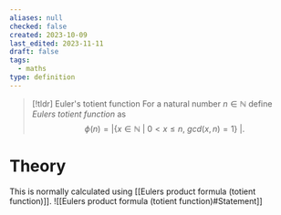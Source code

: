 ```yaml
---
aliases: null
checked: false
created: 2023-10-09
last_edited: 2023-11-11
draft: false
tags:
  - maths
type: definition
---
```

> [!tldr] Euler's totient function
> For a natural number $n \in \mathbb{N}$ define *Eulers totient function* as
> $$\phi(n) = \big \vert \left \{x \in \mathbb{N} \ \vert \ 0 < x \leq n, \ gcd(x,n) = 1 \right \} \   \big \vert.$$

# Theory

This is normally calculated using [[Eulers product formula (totient function)]].
![[Eulers product formula (totient function)#Statement]]
